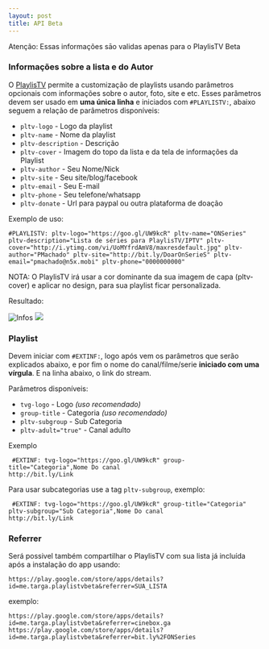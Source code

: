 ```yaml
---
layout: post
title: API Beta
---
```


<p class="message">
 Atenção: Essas informações sāo validas apenas para o PlaylisTV Beta
</p>

### Informações sobre a lista e do Autor

O [PlaylisTV](https://play.google.com/store/apps/details?id=me.targa.iptvbr) permite a customização de playlists usando parâmetros opcionais com informações sobre o autor, foto, site e etc. Esses parâmetros devem ser usado em **uma única linha** e iniciados com `#PLAYLISTV:`, abaixo seguem a relação de parâmetros disponíveis:

  - `pltv-logo` - Logo da playlist
  - `pltv-name` - Nome da playlist
  - `pltv-description` - Descrição
  - `pltv-cover` - Imagem do topo da lista e da tela de informações da Playlist
  - `pltv-author` - Seu Nome/Nick
  - `pltv-site` - Seu site/blog/facebook
  - `pltv-email` - Seu E-mail
  - `pltv-phone` - Seu telefone/whatsapp
  - `pltv-donate` - Url para paypal ou outra plataforma de doação

Exemplo de uso:

`#PLAYLISTV: pltv-logo="https://goo.gl/UW9kcR" pltv-name="ONSeries" pltv-description="Lista de séries para PlaylisTV/IPTV" pltv-cover="http://i.ytimg.com/vi/UoMYfrdAmV8/maxresdefault.jpg" pltv-author="PMachado" pltv-site="http://bit.ly/DoarOnSerieS" pltv-email="pmachado@n5x.mobi" pltv-phone="0000000000"`

NOTA: O PlaylisTV irá usar a cor dominante da sua imagem de capa (pltv-cover) e aplicar no design, para sua playlist ficar personalizada.

Resultado:


![Infos](http://i.imgur.com/YaZqsqz.png)
![](http://i.imgur.com/BfoP0Ez.png)
### Playlist

Devem iniciar com `#EXTINF:`, logo após vem os parâmetros que serão explicados abaixo, e por fim o nome do canal/filme/serie
**iniciado com uma vírgula**.
E na linha abaixo, o link do stream.

 Parâmetros disponíveis:

  - `tvg-logo` - Logo *(uso recomendado)*
  - `group-title` - Categoria *(uso recomendado)*
  - `pltv-subgroup` - Sub Categoria
  - `pltv-adult="true"` - Canal adulto

Exemplo
```
 #EXTINF: tvg-logo="https://goo.gl/UW9kcR" group-title="Categoria",Nome Do canal
http://bit.ly/Link
```


Para usar subcategorias use a tag `pltv-subgroup`, exemplo:

```
 #EXTINF: tvg-logo="https://goo.gl/UW9kcR" group-title="Categoria" pltv-subgroup="Sub Categoria",Nome Do canal
http://bit.ly/Link
```

### Referrer

Será possivel também compartilhar o PlaylisTV com sua lista já incluída após a instalação do app usando:

`https://play.google.com/store/apps/details?id=me.targa.playlistvbeta&referrer=SUA_LISTA`

exemplo:

`https://play.google.com/store/apps/details?id=me.targa.playlistvbeta&referrer=cinebox.ga`
`https://play.google.com/store/apps/details?id=me.targa.playlistvbeta&referrer=bit.ly%2FONSeries`
